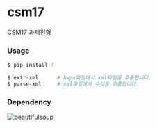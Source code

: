 # csm17

CSM17 과제전형

### Usage
```bash
$ pip install ?

$ extr-xml      # hwpx파일에서 xml파일을 추출합니다.
$ parse-xml     # xml파일에서 수식을 추출합니다.
```

### Dependency
![beautifulsoup](https://img.shields.io/badge/beautifulsoup-3776AB.svg?style=for-the-badge&logo=python&logoColor=FFF)
